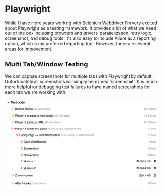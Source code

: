 # Playwright
While I have more years working with Selenium Webdriver I'm very excited about Playwright as a testing framework. It
provides a lot of what we need out of the box including browsers and drivers, parallelization, retry logic, screenshot,
and debug tools. It's also easy to include Allure as a reporting option, which is my preferred reporting tool. However,
there are several areas for improvement.

## Multi Tab/Window Testing
We can capture screenshots for multiple tabs with Playwright by default. Unfortunately all screenshots will simply be
named 'screenshot'. It is much more helpful for debugging test failures to have named screenshots for each tab we are
working with:

![Multi Tab Screenshots Image](/resources/multiTabScreenshot.png)
